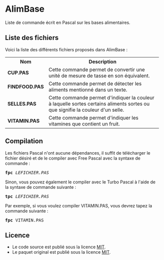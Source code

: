 # AlimBase
Liste de commande écrit en Pascal sur les bases alimentaires.

<h2>Liste des fichiers</h2>

Voici la liste des différents fichiers proposés dans AlimBase :

<table>
	<tr>
		<th>Nom</th>
		<th>Description</th>	
	</tr>
	<tr>
		<td><b>CUP.PAS</b></td>
		<td>Cette commande permet de convertir une unité de mesure de tasse en son équivalent.</td>
	</tr>
	<tr>
		<td><b>FINDFOOD.PAS</b></td>
		<td>Cette commande permet de détecter les aliments mentionné dans un texte.</td>
	</tr>
	<tr>
		<td><b>SELLES.PAS</b></td>
		<td>Cette commande permet d'indiquer la couleur à laquelle sortes certains aliments sortes ou que signifie la couleur d'un selle.</td> 
	</tr>
	<tr>
		<td><b>VITAMIN.PAS</b></td>
		<td>Cette commande permet d'indiquer les vitamines que contient un fruit.</td>
	</tr>
</table>

<h2>Compilation</h2>
	
Les fichiers Pascal n'ont aucune dépendances, il suffit de télécharger le fichier désiré et de le compiler avec Free Pascal avec la syntaxe de commande  :

<pre><b>fpc</b> <i>LEFICHIER.PAS</i></pre>
	
Sinon, vous pouvez également le compiler avec le Turbo Pascal à l'aide de la syntaxe de commande suivante :	

<pre><b>tpc</b> <i>LEFICHIER.PAS</i></pre>
	
Par exemple, si vous voulez compiler VITAMIN.PAS, vous devrez tapez la commande suivante :

<pre><b>fpc</b> VITAMIN.PAS</pre>

<h2>Licence</h2>
<ul>
 <li>Le code source est publié sous la licence <a href="https://github.com/gladir/AlimBase/blob/main/LICENSE">MIT</a>.</li>
 <li>Le paquet original est publié sous la licence <a href="https://github.com/gladir/AlimBase/blob/main/LICENSE">MIT</a>.</li>
</ul>
